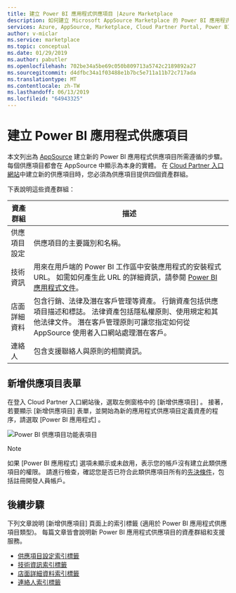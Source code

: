 ```yaml
---
title: 建立 Power BI 應用程式供應項目 |Azure Marketplace
description: 如何建立 Microsoft AppSource Marketplace 的 Power BI 應用程式供應項目。
services: Azure, AppSource, Marketplace, Cloud Partner Portal, Power BI
author: v-miclar
ms.service: marketplace
ms.topic: conceptual
ms.date: 01/29/2019
ms.author: pabutler
ms.openlocfilehash: 702be34a5be69c050b809713a5742c2189892a27
ms.sourcegitcommit: d4dfbc34a1f03488e1b7bc5e711a11b72c717ada
ms.translationtype: MT
ms.contentlocale: zh-TW
ms.lasthandoff: 06/13/2019
ms.locfileid: "64943325"
---
```

# <a name="create-a-power-bi-app-offer"></a>建立 Power BI 應用程式供應項目

本文列出為 [AppSource](https://appsource.microsoft.com) 建立新的 Power BI 應用程式供應項目所需遵循的步驟。 每個供應項目都會在 AppSource 中顯示為本身的實體。 在 [Cloud Partner 入口網站](https://cloudpartner.azure.com/)中建立新的供應項目時，您必須為供應項目提供四個資產群組。

下表說明這些資產群組：

|   資產群組      | 描述                                                                         |
| ----------------   | ----------------                                                                    |
| 供應項目設定     | 供應項目的主要識別和名稱。                                      |
| 技術資訊     | 用來在用戶端的 Power BI 工作區中安裝應用程式的安裝程式 URL。 如需如何產生此 URL 的詳細資訊，請參閱 [Power BI 應用程式文件](https://go.microsoft.com/fwlink/?linkid=2028636)。 |
| 店面詳細資料 | 包含行銷、法律及潛在客戶管理等資產。 行銷資產包括供應項目描述和標誌。 法律資產包括隱私權原則、使用規定和其他法律文件。 潛在客戶管理原則可讓您指定如何從 AppSource 使用者入口網站處理潛在客戶。 |
| 連絡人           | 包含支援聯絡人與原則的相關資訊。                                     |

## <a name="new-offer-form"></a>新增供應項目表單

在登入 Cloud Partner 入口網站後，選取左側窗格中的 [新增供應項目]  。 接著，若要顯示 [新增供應項目] 表單，並開始為新的應用程式供應項目定義資產的程序，請選取 [Power BI 應用程式]  。

![Power BI 供應項目功能表項目](./media/new-offer-menu.png)

> [!NOTE] 
> 如果 [Power BI 應用程式]  選項未顯示或未啟用，表示您的帳戶沒有建立此類供應項目的權限。 請進行檢查，確認您是否已符合此類供應項目所有的[先決條件](./cpp-prerequisites.md)，包括註冊開發人員帳戶。


## <a name="next-steps"></a>後續步驟

下列文章說明 [新增供應項目]  頁面上的索引標籤 (適用於 Power BI 應用程式供應項目類型)。 每篇文章皆會說明新 Power BI 應用程式供應項目的資產群組和支援服務。

-  [供應項目設定索引標籤](./cpp-offer-settings-tab.md)
-  [技術資訊索引標籤](./cpp-technical-info-tab.md)
-  [店面詳細資料索引標籤](./cpp-storefront-details-tab.md)
-  [連絡人索引標籤](./cpp-contacts-tab.md)
